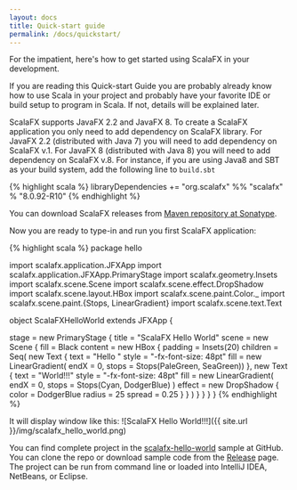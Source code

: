 ```yaml
---
layout: docs
title: Quick-start guide
permalink: /docs/quickstart/
---
```


For the impatient, here's how to get started using ScalaFX in your development. 

If you are reading this Quick-start Guide you are probably already know how to use Scala in your project and probably have 
your favorite IDE or build setup to program in Scala. If not, details will be explained later.
 
ScalaFX supports JavaFX 2.2 and JavaFX 8. 
To create a ScalaFX application you only need to add dependency on ScalaFX library. 
For JavaFX 2.2 (distributed with Java 7) you will need to add dependency on ScalaFX v.1. 
For JavaFX 8 (distributed with Java 8) you will need to add dependency on ScalaFX v.8. 
For instance, if you are using Java8 and SBT as your build system, add the following line to `build.sbt`

{% highlight scala %}
libraryDependencies += "org.scalafx" %% "scalafx" % "8.0.92-R10"
{% endhighlight %}

You can download ScalaFX releases from [Maven repository at Sonatype](http://search.maven.org/#search&#124;ga&#124;1&#124;scalafx).

Now you are ready to type-in and run you first ScalaFX application:

{% highlight scala %}
package hello

import scalafx.application.JFXApp
import scalafx.application.JFXApp.PrimaryStage
import scalafx.geometry.Insets
import scalafx.scene.Scene
import scalafx.scene.effect.DropShadow
import scalafx.scene.layout.HBox
import scalafx.scene.paint.Color._
import scalafx.scene.paint.{Stops, LinearGradient}
import scalafx.scene.text.Text

object ScalaFXHelloWorld extends JFXApp {

  stage = new PrimaryStage {
    title = "ScalaFX Hello World"
    scene = new Scene {
      fill = Black
      content = new HBox {
        padding = Insets(20)
        children = Seq(
          new Text {
            text = "Hello "
            style = "-fx-font-size: 48pt"
            fill = new LinearGradient(
              endX = 0,
              stops = Stops(PaleGreen, SeaGreen))
          },
          new Text {
            text = "World!!!"
            style = "-fx-font-size: 48pt"
            fill = new LinearGradient(
              endX = 0,
              stops = Stops(Cyan, DodgerBlue)
            )
            effect = new DropShadow {
              color = DodgerBlue
              radius = 25
              spread = 0.25
            }
          }
        )
      }
    }
  }
}
{% endhighlight %}

It will display window like this:
![ScalaFX Hello World!!!]({{ site.url }}/img/scalafx_hello_world.png)

You can find complete project in the [scalafx-hello-world](https://github.com/scalafx/scalafx-hello-world) sample at GitHub.
You can clone the repo or download sample code from the [Release](https://github.com/scalafx/scalafx-hello-world/releases) page.
The project can be run from command line or loaded into IntelliJ IDEA, NetBeans, or Eclipse. 